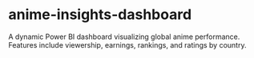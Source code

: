 # anime-insights-dashboard
A dynamic Power BI dashboard visualizing global anime performance. Features include viewership, earnings, rankings, and ratings by country.
